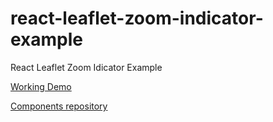 # react-leaflet-zoom-indicator-example
React Leaflet Zoom Idicator Example


[Working Demo](https://tumerorkun.github.io/react-leaflet-zoom-indicator-example/)

[Components repository](https://github.com/tumerorkun/react-leaflet-zoom-indicator.git)

